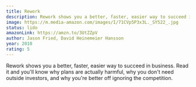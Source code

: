 ```yaml
---
title: Rework
description: Rework shows you a better, faster, easier way to succeed in business. Read it and you'll know why plans are actually harmful, why you don't need outside investors, and why you're better off ignoring the competition.
image: https://m.media-amazon.com/images/I/71CVp5P3x3L._SY522_.jpg
status: lido
amazonLink: https://amzn.to/3UtZZpV
author: Jason Fried, David Heinemeier Hansson
year: 2010
rating: 5
---
```


Rework shows you a better, faster, easier way to succeed in business. Read it and you'll know why plans are actually harmful, why you don't need outside investors, and why you're better off ignoring the competition. 
